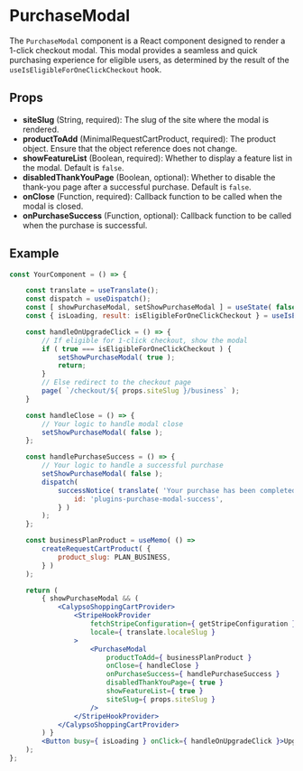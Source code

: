 # PurchaseModal

The `PurchaseModal` component is a React component designed to render a 1-click checkout modal. This modal provides a seamless and quick purchasing experience for eligible users, as determined by the result of the `useIsEligibleForOneClickCheckout` hook.

## Props

- **siteSlug** (String, required): The slug of the site where the modal is rendered.
- **productToAdd** (MinimalRequestCartProduct, required): The product object. Ensure that the object reference does not change.
- **showFeatureList** (Boolean, required): Whether to display a feature list in the modal. Default is `false`.
- **disabledThankYouPage** (Boolean, optional): Whether to disable the thank-you page after a successful purchase. Default is `false`.
- **onClose** (Function, required): Callback function to be called when the modal is closed.
- **onPurchaseSuccess** (Function, optional): Callback function to be called when the purchase is successful.

## Example

```jsx
const YourComponent = () => {

	const translate = useTranslate();
	const dispatch = useDispatch();
	const [ showPurchaseModal, setShowPurchaseModal ] = useState( false );
	const { isLoading, result: isEligibleForOneClickCheckout } = useIsEligibleForOneClickCheckout();

	const handleOnUpgradeClick = () => {
		// If eligible for 1-click checkout, show the modal
		if ( true === isEligibleForOneClickCheckout ) {
			setShowPurchaseModal( true );
			return;
		}
		// Else redirect to the checkout page
		page( `/checkout/${ props.siteSlug }/business` );
	}

	const handleClose = () => {
		// Your logic to handle modal close
		setShowPurchaseModal( false );
	};

	const handlePurchaseSuccess = () => {
		// Your logic to handle a successful purchase
		setShowPurchaseModal( false );
		dispatch(
			successNotice( translate( 'Your purchase has been completed!' ), {
				id: 'plugins-purchase-modal-success',
			} )
		);
	};

	const businessPlanProduct = useMemo( () =>
		createRequestCartProduct( {
			product_slug: PLAN_BUSINESS,
		} )
	);

	return (
		{ showPurchaseModal && (
			<CalypsoShoppingCartProvider>
				<StripeHookProvider
					fetchStripeConfiguration={ getStripeConfiguration }
					locale={ translate.localeSlug }
				>
					<PurchaseModal
						productToAdd={ businessPlanProduct }
						onClose={ handleClose }
						onPurchaseSuccess={ handlePurchaseSuccess }
						disabledThankYouPage={ true }
						showFeatureList={ true }
						siteSlug={ props.siteSlug }
					/>
				</StripeHookProvider>
			</CalypsoShoppingCartProvider>
		) }
		<Button busy={ isLoading } onClick={ handleOnUpgradeClick }>Upgrade to Business</Button>
	);
};
```